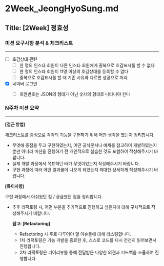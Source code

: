 # 2Week_JeongHyoSung.md

## Title: [2Week] 정효성

### 미션 요구사항 분석 & 체크리스트

---

- [ ] 호감상대 관련
  - [ ] 한 명의 인스타 회원이 다른 인스타 회원에게 중복으로 호감표시를 할 수 없다
  - [ ] 한 명의 인스타 회원이 11명 이상의 호감상대를 등록할 수 없다
  - [ ] 중복으로 호감표시를 할 때 기존 사유와 다르면 성공으로 처리
- [x] 네이버 로그인
  - [ ] 회원번호는 JSON의 형태가 아닌 숫자의 형태로 나타나야 한다


### N주차 미션 요약

---

**[접근 방법]**

체크리스트를 중심으로 각각의 기능을 구현하기 위해 어떤 생각을 했는지 정리합니다.

- 무엇에 중점을 두고 구현하였는지, 어떤 공식문서나 예제를 참고하여 개발하였는지 뿐만 아니라 미션을 진행하기 전 개인적으로 실습한 것도 포함하여 작성해주시기 바랍니다.
- 실제 개발 과정에서 목표하던 바가 무엇이었는지 작성해주시기 바랍니다.
- 구현 과정에 따라 어떤 결과물이 나오게 되었는지 최대한 상세하게 작성해주시기 바랍니다.



**[특이사항]**

구현 과정에서 아쉬웠던 점 / 궁금했던 점을 정리합니다.

- 추후 리팩토링 시, 어떤 부분을 추가적으로 진행하고 싶은지에 대해 구체적으로 작성해주시기 바랍니다.

  **참고: [Refactoring]**

    - Refactoring 시 주로 다루어야 할 이슈들에 대해 리스팅합니다.
    - 1차 리팩토링은 기능 개발을 종료한 후, 스스로 코드를 다시 천천히 읽어보면서 진행합니다.
    - 2차 리팩토링은 피어리뷰를 통해 전달받은 다양한 의견과 피드백을 조율하여 진행합니다.
